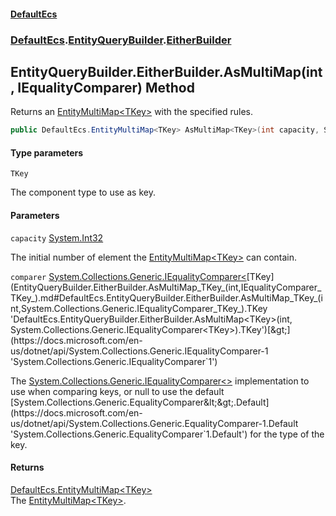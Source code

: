 #### [DefaultEcs](DefaultEcs.md 'DefaultEcs')
### [DefaultEcs](DefaultEcs.md#DefaultEcs 'DefaultEcs').[EntityQueryBuilder](EntityQueryBuilder.md 'DefaultEcs.EntityQueryBuilder').[EitherBuilder](EntityQueryBuilder.EitherBuilder.md 'DefaultEcs.EntityQueryBuilder.EitherBuilder')

## EntityQueryBuilder.EitherBuilder.AsMultiMap<TKey>(int, IEqualityComparer<TKey>) Method

Returns an [EntityMultiMap&lt;TKey&gt;](EntityMultiMap_TKey_.md 'DefaultEcs.EntityMultiMap<TKey>') with the specified rules.

```csharp
public DefaultEcs.EntityMultiMap<TKey> AsMultiMap<TKey>(int capacity, System.Collections.Generic.IEqualityComparer<TKey> comparer);
```
#### Type parameters

<a name='DefaultEcs.EntityQueryBuilder.EitherBuilder.AsMultiMap_TKey_(int,System.Collections.Generic.IEqualityComparer_TKey_).TKey'></a>

`TKey`

The component type to use as key.
#### Parameters

<a name='DefaultEcs.EntityQueryBuilder.EitherBuilder.AsMultiMap_TKey_(int,System.Collections.Generic.IEqualityComparer_TKey_).capacity'></a>

`capacity` [System.Int32](https://docs.microsoft.com/en-us/dotnet/api/System.Int32 'System.Int32')

The initial number of element the [EntityMultiMap&lt;TKey&gt;](EntityMultiMap_TKey_.md 'DefaultEcs.EntityMultiMap<TKey>') can contain.

<a name='DefaultEcs.EntityQueryBuilder.EitherBuilder.AsMultiMap_TKey_(int,System.Collections.Generic.IEqualityComparer_TKey_).comparer'></a>

`comparer` [System.Collections.Generic.IEqualityComparer&lt;](https://docs.microsoft.com/en-us/dotnet/api/System.Collections.Generic.IEqualityComparer-1 'System.Collections.Generic.IEqualityComparer`1')[TKey](EntityQueryBuilder.EitherBuilder.AsMultiMap_TKey_(int,IEqualityComparer_TKey_).md#DefaultEcs.EntityQueryBuilder.EitherBuilder.AsMultiMap_TKey_(int,System.Collections.Generic.IEqualityComparer_TKey_).TKey 'DefaultEcs.EntityQueryBuilder.EitherBuilder.AsMultiMap<TKey>(int, System.Collections.Generic.IEqualityComparer<TKey>).TKey')[&gt;](https://docs.microsoft.com/en-us/dotnet/api/System.Collections.Generic.IEqualityComparer-1 'System.Collections.Generic.IEqualityComparer`1')

The [System.Collections.Generic.IEqualityComparer&lt;&gt;](https://docs.microsoft.com/en-us/dotnet/api/System.Collections.Generic.IEqualityComparer-1 'System.Collections.Generic.IEqualityComparer`1') implementation to use when comparing keys, or null to use the default [System.Collections.Generic.EqualityComparer&lt;&gt;.Default](https://docs.microsoft.com/en-us/dotnet/api/System.Collections.Generic.EqualityComparer-1.Default 'System.Collections.Generic.EqualityComparer`1.Default') for the type of the key.

#### Returns
[DefaultEcs.EntityMultiMap&lt;](EntityMultiMap_TKey_.md 'DefaultEcs.EntityMultiMap<TKey>')[TKey](EntityQueryBuilder.EitherBuilder.AsMultiMap_TKey_(int,IEqualityComparer_TKey_).md#DefaultEcs.EntityQueryBuilder.EitherBuilder.AsMultiMap_TKey_(int,System.Collections.Generic.IEqualityComparer_TKey_).TKey 'DefaultEcs.EntityQueryBuilder.EitherBuilder.AsMultiMap<TKey>(int, System.Collections.Generic.IEqualityComparer<TKey>).TKey')[&gt;](EntityMultiMap_TKey_.md 'DefaultEcs.EntityMultiMap<TKey>')  
The [EntityMultiMap&lt;TKey&gt;](EntityMultiMap_TKey_.md 'DefaultEcs.EntityMultiMap<TKey>').